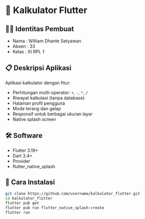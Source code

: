# 📱 Kalkulator Flutter

## 🧑‍💻 Identitas Pembuat
- Nama : William Dhante Setyawan
- Absen : 33
- Kelas : XI RPL 1

## 📋 Deskripsi Aplikasi
Aplikasi kalkulator dengan fitur:
- Perhitungan multi-operator: `+`, `-`, `*`, `/`
- Riwayat kalkulasi (tanpa database)
- Halaman profil pengguna
- Mode terang dan gelap
- Responsif untuk berbagai ukuran layar
- Native splash screen

## 🛠️ Software
- Flutter 3.19+
- Dart 3.4+
- Provider
- flutter_native_splash

## 🚀 Cara Instalasi
```bash
git clone https://github.com/username/kalkulator_flutter.git
cd kalkulator_flutter
flutter pub get
flutter pub run flutter_native_splash:create
flutter run

